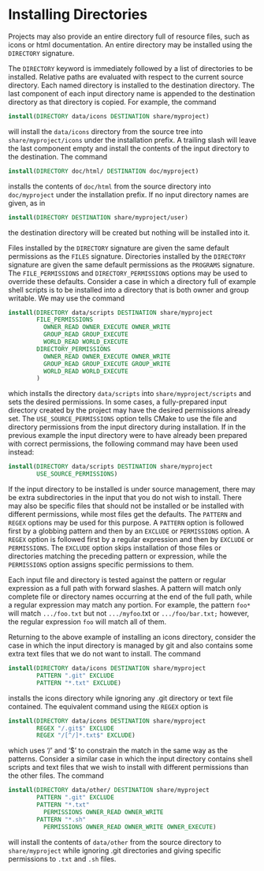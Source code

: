 # Installing Directories
Projects may also provide an entire directory full of resource files, such as icons or html documentation. An entire directory may be installed using the `DIRECTORY` signature.

The `DIRECTORY` keyword is immediately followed by a list of directories to be installed. Relative paths are evaluated with respect to the current source directory. Each named directory is installed to the destination directory. The last component of each input directory name is appended to the destination directory as that directory is copied. For example, the command
```cmake
install(DIRECTORY data/icons DESTINATION share/myproject)
```

will install the `data/icons` directory from the source tree into `share/myproject/icons` under the installation prefix. A trailing slash will leave the last component empty and install the contents of the input directory to the destination. The command
```cmake
install(DIRECTORY doc/html/ DESTINATION doc/myproject)
```

installs the contents of `doc/html` from the source directory into `doc/myproject` under the installation prefix. If no input directory names are given, as in
```cmake
install(DIRECTORY DESTINATION share/myproject/user)
```

the destination directory will be created but nothing will be installed into it.

Files installed by the `DIRECTORY` signature are given the same default permissions as the `FILES` signature. Directories installed by the `DIRECTORY` signature are given the same default permissions as the `PROGRAMS` signature. The `FILE_PERMISSIONS` and `DIRECTORY_PERMISSIONS` options may be used to override these defaults. Consider a case in which a directory full of example shell scripts is to be installed into a directory that is both owner and group writable. We may use the command
```cmake
install(DIRECTORY data/scripts DESTINATION share/myproject
        FILE_PERMISSIONS
          OWNER_READ OWNER_EXECUTE OWNER_WRITE
          GROUP_READ GROUP_EXECUTE
          WORLD_READ WORLD_EXECUTE
        DIRECTORY_PERMISSIONS
          OWNER_READ OWNER_EXECUTE OWNER_WRITE
          GROUP_READ GROUP_EXECUTE GROUP_WRITE
          WORLD_READ WORLD_EXECUTE
        )
```

which installs the directory `data/scripts` into `share/myproject/scripts` and sets the desired permissions. In some cases, a fully-prepared input directory created by the project may have the desired permissions already set. The `USE_SOURCE_PERMISSIONS` option tells CMake to use the file and directory permissions from the input directory during installation. If in the previous example the input directory were to have already been prepared with correct permissions, the following command may have been used instead:
```cmake
install(DIRECTORY data/scripts DESTINATION share/myproject
        USE_SOURCE_PERMISSIONS)
```

If the input directory to be installed is under source management, there may be extra subdirectories in the input that you do not wish to install. There may also be specific files that should not be installed or be installed with different permissions, while most files get the defaults. The `PATTERN` and `REGEX` options may be used for this purpose. A `PATTERN` option is followed first by a globbing pattern and then by an `EXCLUDE` or `PERMISSIONS` option. A `REGEX` option is followed first by a regular expression and then by `EXCLUDE` or `PERMISSIONS`. The `EXCLUDE` option skips installation of those files or directories matching the preceding pattern or expression, while the `PERMISSIONS` option assigns specific permissions to them.

Each input file and directory is tested against the pattern or regular expression as a full path with forward slashes. A pattern will match only complete file or directory names occurring at the end of the full path, while a regular expression may match any portion. For example, the pattern `foo*` will match `.../foo.txt` but not `.../myfoo`.txt or `.../foo/bar.txt;` however, the regular expression `foo` will match all of them.

Returning to the above example of installing an icons directory, consider the case in which the input directory is managed by git and also contains some extra text files that we do not want to install. The command
```cmake
install(DIRECTORY data/icons DESTINATION share/myproject
        PATTERN ".git" EXCLUDE
        PATTERN "*.txt" EXCLUDE)
```

installs the icons directory while ignoring any .git directory or text file contained. The equivalent command using the `REGEX` option is
```cmake
install(DIRECTORY data/icons DESTINATION share/myproject
        REGEX "/.git$" EXCLUDE
        REGEX "/[^/]*.txt$" EXCLUDE)
```

which uses ‘/’ and ‘$’ to constrain the match in the same way as the patterns. Consider a similar case in which the input directory contains shell scripts and text files that we wish to install with different permissions than the other files. The command
```cmake
install(DIRECTORY data/other/ DESTINATION share/myproject
        PATTERN ".git" EXCLUDE
        PATTERN "*.txt"
          PERMISSIONS OWNER_READ OWNER_WRITE
        PATTERN "*.sh"
          PERMISSIONS OWNER_READ OWNER_WRITE OWNER_EXECUTE)
```

will install the contents of `data/other` from the source directory to `share/myproject` while ignoring .git directories and giving specific permissions to `.txt` and `.sh` files.
